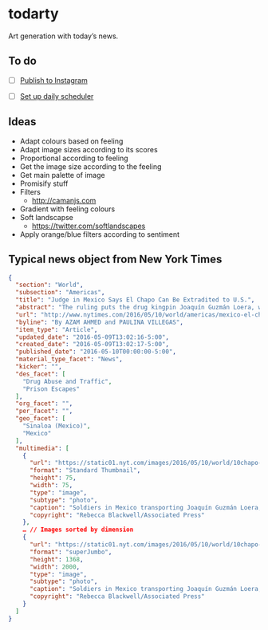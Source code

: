 # todarty
Art generation with today’s news.


## To do
- [ ] [Publish to Instagram](https://www.npmjs.com/package/instagram-node)
- [ ] [Set up daily scheduler](https://devcenter.heroku.com/articles/scheduler)


## Ideas
- Adapt colours based on feeling
- Adapt image sizes according to its scores
- Proportional according to feeling
- Get the image size according to the feeling
- Get main palette of image
- Promisify stuff
- Filters
  - http://camanjs.com
- Gradient with feeling colours
- Soft landscapse
  - https://twitter.com/softlandscapes
- Apply orange/blue filters according to sentiment


## Typical news object from New York Times
```json
{
  "section": "World",
  "subsection": "Americas",
  "title": "Judge in Mexico Says El Chapo Can Be Extradited to U.S.",
  "abstract": "The ruling puts the drug kingpin Joaquín Guzmán Loera, who has escaped from Mexican prisons twice, one step closer to prison in the United States.",
  "url": "http://www.nytimes.com/2016/05/10/world/americas/mexico-el-chapo-joaquin-loera-guzman.html",
  "byline": "By AZAM AHMED and PAULINA VILLEGAS",
  "item_type": "Article",
  "updated_date": "2016-05-09T13:02:16-5:00",
  "created_date": "2016-05-09T13:02:17-5:00",
  "published_date": "2016-05-10T00:00:00-5:00",
  "material_type_facet": "News",
  "kicker": "",
  "des_facet": [
    "Drug Abuse and Traffic",
    "Prison Escapes"
  ],
  "org_facet": "",
  "per_facet": "",
  "geo_facet": [
    "Sinaloa (Mexico)",
    "Mexico"
  ],
  "multimedia": [
    {
      "url": "https://static01.nyt.com/images/2016/05/10/world/10chapo-web/10chapo-web-thumbStandard.jpg",
      "format": "Standard Thumbnail",
      "height": 75,
      "width": 75,
      "type": "image",
      "subtype": "photo",
      "caption": "Soldiers in Mexico transporting Joaquín Guzmán Loera, known as El Chapo, back to prison in January.",
      "copyright": "Rebecca Blackwell/Associated Press"
    },
    … // Images sorted by dimension
    {
      "url": "https://static01.nyt.com/images/2016/05/10/world/10chapo-web/10chapo-web-superJumbo.jpg",
      "format": "superJumbo",
      "height": 1368,
      "width": 2000,
      "type": "image",
      "subtype": "photo",
      "caption": "Soldiers in Mexico transporting Joaquín Guzmán Loera, known as El Chapo, back to prison in January.",
      "copyright": "Rebecca Blackwell/Associated Press"
    }
  ]
}
```
